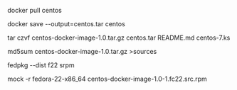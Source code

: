 docker pull centos

docker save --output=centos.tar centos

tar czvf centos-docker-image-1.0.tar.gz centos.tar README.md centos-7.ks

md5sum centos-docker-image-1.0.tar.gz >sources

fedpkg --dist f22 srpm

mock -r fedora-22-x86_64 centos-docker-image-1.0-1.fc22.src.rpm

